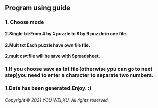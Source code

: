 ## Program using guide
### 1. Choose mode
#### 2.Single txt:From 4 by 4 puzzle to 9 by 9 puzzle in one file.
#### 2.Mult txt:Each puzzle have own file file.
#### 2.mult csv:file will be save with Spreadsheet.
### 1.If you choose save as txt file (otherwise ypu can go to next step)you need to enter a character to separate two numbers.
### 1.Data has been generated.Enjoy. :)
###### Copyright &copy; 2021 YOU-WEI,XU. All rights reserved.
